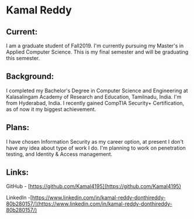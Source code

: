 # Kamal Reddy
## Current:
I am a graduate student of Fall2019. I'm currently pursuing my Master's in Applied Computer Science. This is my final semester and will be graduating this semester.
## Background:
I completed my Bachelor's Degree in Computer Science and Engineering at Kalasalingam Academy of Research and Education, Tamilnadu, India. I'm from Hyderabad, India. I recently gained CompTIA Security+ Certification, as of now it my biggest achievement.
## Plans:
I have chosen Information Security as my career option,  at present I don't have any idea  about type of work I do. I'm planning to work on penetration testing, and Identity & Access management.

## Links:
GitHub - [https://github.com/Kamal4195](https://github.com/Kamal4195) 

LinkedIn -[https://www.linkedin.com/in/kamal-reddy-donthireddy-80b280157/](https://www.linkedin.com/in/kamal-reddy-donthireddy-80b280157/)

![]()
